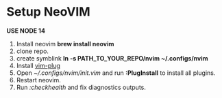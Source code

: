 # Setup NeoVIM
**USE NODE 14**

1. Install neovim **brew install neovim**
2. clone repo.
3. create symblink **ln -s PATH_TO_YOUR_REPO/nvim ~/.configs/nvim**
4. Install [vim-plug](https://github.com/junegunn/vim-plug)
5. Open *~/.configs/nvim/init.vim* and run **:PlugInstall** to install all plugins.
6. Restart neovim.
7. Run *:checkhealth* and fix diagnostics outputs.
